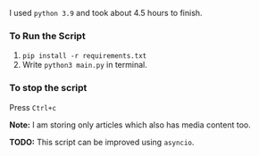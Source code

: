 I used `python 3.9` and took about 4.5 hours to finish.  

### To Run the Script

1. `pip install -r requirements.txt`  
2.  Write `python3 main.py` in terminal.  

### To stop the script

Press `Ctrl+c`  

**Note:** I am storing only articles which also has media content too.  

**TODO:** This script can be improved using `asyncio`.